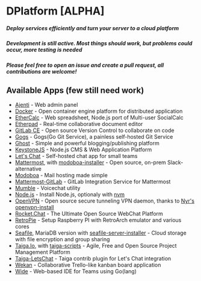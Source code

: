 # DPlatform [ALPHA]
##### Deploy services efficiently and turn your server to a cloud platform
##### Development is still active. Most things should work, but problems could occur, more testing is needed
##### Please feel free to open an issue and create a pull request, all contributions are welcome!

## Available Apps (few still need work)

 - [Ajenti](http://ajenti.org/core/) - Web admin panel
 - [Docker](https://www.docker.com/) - Open container engine platform for distributed application
 - [EtherCalc](https://ethercalc.net/) - Web spreadsheet, Node.js port of Multi-user SocialCalc
 - [Etherpad](http://etherpad.org/) - Real-time collaborative document editor
 - [GitLab CE](https://about.gitlab.com/features/) - Open source Version Control to collaborate on code
 - [Gogs](http://gogs.io/) - Gogs(Go Git Service), a painless self-hosted Git Service
 - [Ghost](https://ghost.org/) - Simple and powerful blogging/publishing platform
 - [KeystoneJS](http://keystonejs.com/) - Node.js CMS & Web Application Platform
 - [Let's Chat](https://sdelements.github.io/lets-chat/) - Self-hosted chat app for small teams
 - [Mattermost](http://mattermost.org/), with [modoboa-installer](https://github.com/modoboa/modoboa-installer) - Open source, on-prem Slack-alternative
 - [Modoboa](https://github.com/tonioo/modoboa) - Mail hosting made simple
 - [Mattermost-GitLab](https://github.com/mattermost/mattermost-integration-gitlab) - GitLab Integration Service for Mattermost
 - [Mumble](http://www.mumble.info/) - Voicechat utility
 - [Node.js](https://nodejs.org/) - Install Node.js, optionaly with [nvm](https://github.com/creationix/nvm)
 - [OpenVPN](https://openvpn.net/) - Open source secure tunneling VPN daemon, thanks to [Nyr's openvpn-install](https://github.com/Nyr/openvpn-install)
 - [Rocket.Chat](https://rocket.chat/) - The Ultimate Open Source WebChat Platform
 - [RetroPie](https://github.com/RetroPie/RetroPie-Setup) - Setup Raspberry PI with RetroArch emulator and various cores
 - [Seafile](https://seafile.com), MariaDB version with [seafile-server-installer](https://github.com/SeafileDE/seafile-server-installer) - Cloud storage with file encryption and group sharing
 - [Taiga.Io](https://taiga.io/), with [taiga-scripts](https://github.com/taigaio/taiga-scripts) - Agile, Free and Open Source Project Management Platform
 - [Taiga-LetsChat](https://github.com/taigaio/taiga-contrib-letschat) - Taiga contrib plugin for Let's Chat integration
 - [Wekan](https://wekan.io/) - Collaborative Trello-like kanban board application
 - [Wide](https://wide.b3log.org/) - Web-based IDE for Teams using Go(lang)
